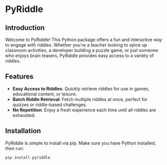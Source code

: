 # PyRiddle

## Introduction
Welcome to PyRiddle! This Python package offers a fun and interactive way to engage with riddles. Whether you're a teacher looking to spice up classroom activities, a developer building a puzzle game, or just someone who enjoys brain teasers, PyRiddle provides easy access to a variety of riddles.

## Features
- **Easy Access to Riddles**: Quickly retrieve riddles for use in games, educational content, or leisure.
- **Batch Riddle Retrieval**: Fetch multiple riddles at once, perfect for quizzes or riddle-based challenges.
- **No Repetition**: Enjoy a fresh experience each time until all riddles are exhausted.

## Installation
PyRiddle is simple to install via pip. Make sure you have Python installed, then run:
```bash
pip install pyriddle
```
